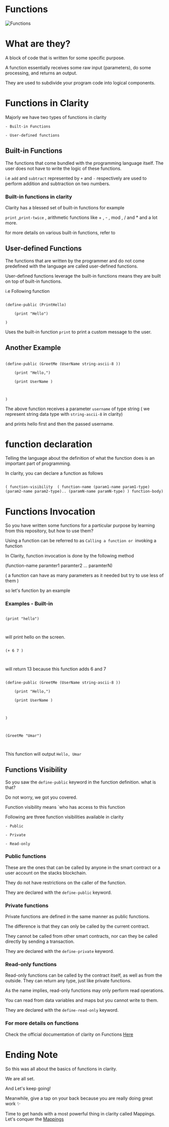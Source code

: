 # Functions

![Functions](./function-overview.webp)



# What are they?

A block of code that is written for some specific purpose.

A function essentially receives some raw input (parameters), do some processing, and returns an output.

They are used to subdivide your program code into logical components.



# Functions in Clarity

Majorly we have two types of functions in clarity



    - Built-in Functions

    - User-defined functions

    

## Built-in Functions 

The functions that come bundled with the programming language itself. The user does not have to write the logic of these functions.

i.e `add` and `subtract` represented by `+` and `-` respectively are used to perform addition and subtraction on two numbers. 



### Built-in functions in clarity

Clarity has a blessed set of built-in functions for example

`print` ,`print-twice` , arithmetic functions like + , - , mod , /  and * and a lot more.



for more details on various built-in functions, refer to 





## User-defined Functions 

The functions that are written by the programmer and do not come predefined with the language are called user-defined functions.

User-defined functions leverage the built-in functions means they are built on top of built-in functions.



i.e Following function



```clarity

(define-public (PrintHello)

    (print "Hello")

)

```



Uses the built-in function `print` to print a custom message to the user.



## Another Example



```clarity

(define-public (GreetMe (UserName string-ascii-8 ))

    (print "Hello,")

    (print UserName )

    

)

```

The above function receives a parameter `username` of type string ( we represent string data type with `string-ascii-8` in clarity)

and prints hello first and then the passed username.





# function declaration 



Telling the language about the definition of what the function does is an important part of programming.

In clarity, you can declare a function as follows



```clarity

( function-visibility  ( function-name (param1-name param1-type) (param2-name param2-type).. (paramN-name paramN-type) ) function-body)

```



# Functions Invocation

So you have written some functions for a particular purpose by learning from this repository, but how to use them?



Using a function can be referred to as `Calling a function or `invoking a function





In Clarity, function invocation is done by the following method



(function-name paramter1 paramter2 ... paramterN)



( a function can have as many parameters as it needed but try to use less of them )



so let's function by an example



### Examples - Built-in



```clarity

(print "hello")  

  

  ```

will print hello on the screen.

```clarity

(+ 6 7 )  

  

  ```



will return 13 because this function adds 6 and 7





```clarity

(define-public (GreetMe (UserName string-ascii-8 ))

    (print "Hello,")

    (print UserName )

    

)



(GreetMe "Umar")



```



This function will output `Hello, Umar`





## Functions Visibility

So you saw the `define-public` keyword in the function definition. what is that?

Do not worry, we got you covered.

Function visibility means `who has access to this function



Following are three function visibilities available in clarity

    

    - Public

    - Private

    - Read-only

    

### Public functions 

These are the ones that can be called by anyone in the smart contract or a user account on the stacks blockchain. 

They do not have restrictions on the caller of the function. 

They are declared with the `define-public` keyword.



### Private functions 

Private functions are defined in the same manner as public functions.

The difference is that they can only be called by the current contract. 

They cannot be called from other smart contracts, nor can they be called directly by sending a transaction. 

They are declared with the `define-private` keyword.



### Read-only functions

Read-only functions can be called by the contract itself, as well as from the outside. They can return any type, just like private functions.



As the name implies, read-only functions may only perform read operations.

You can read from data variables and maps but you cannot write to them.

They are declared with the `define-read-only` keyword.



### For more details on functions

Check the official documentation of clarity on Functions [Here](https://book.clarity-lang.org/ch05-00-functions.html)



# Ending Note 

So this was all about the basics of functions in clarity.

We are all set. 

And Let's keep going! 



Meanwhile, give a tap on your back because you are really doing great work ✨ 



Time to get hands with a most powerful thing in clarity called Mappings. Let's conquer the [Mappings](./Mappings.md)



